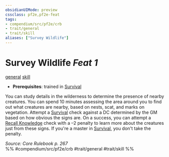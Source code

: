 ```yaml
---
obsidianUIMode: preview
cssclass: pf2e,pf2e-feat
tags:
- compendium/src/pf2e/crb
- trait/general
- trait/skill
aliases: ["Survey Wildlife"]
---
```

# Survey Wildlife  *Feat 1*  
[general](rules/traits/general.md)  [skill](rules/traits/skill.md)  

- **Prerequisites**: trained in [Survival](compendium/skills.md#Survival)

You can study details in the wilderness to determine the presence of nearby creatures. You can spend 10 minutes assessing the area around you to find out what creatures are nearby, based on nests, scat, and marks on vegetation. Attempt a [Survival](compendium/skills.md#Survival) check against a DC determined by the GM based on how obvious the signs are. On a success, you can attempt a [Recall Knowledge](rules/actions/recall-knowledge.md) check with a –2 penalty to learn more about the creatures just from these signs. If you're a master in [Survival](compendium/skills.md#Survival), you don't take the penalty.

*Source: Core Rulebook p. 267*  
%% #compendium/src/pf2e/crb #trait/general #trait/skill %%